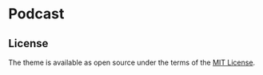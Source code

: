# Podcast

## License

The theme is available as open source under the terms of the [MIT License](http://opensource.org/licenses/MIT).
